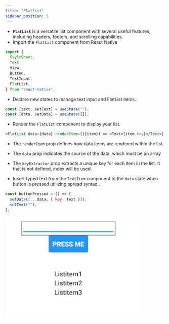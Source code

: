 ```yaml
---
title: "Flatlist"
sidebar_position: 5
---
```

- **`FlatList`** is a versatile list component with several useful features, including headers, footers, and scrolling capabilities.
- Import the `FlatList` component from React Native
```js
import {
  StyleSheet,
  Text,
  View,
  Button,
  TextInput,
  FlatList,
} from "react-native";
```
- Declare new states to manage text input and FlatList items.
```js
const [text, setText] = useState("");
const [data, setData] = useState([]);
```
- Render the `FlatList` component to display your list.
```jsx
<FlatList data={data} renderItem={({item}) => <Text>{item.key}</Text>} />
```
- The `renderItem` prop defines how data items are rendered within the list.
- The `data` prop indicates the source of the data, which must be an array
- The `keyExtractor` prop extracts a unique key for each item in the list. It that is not defined, index will be used.

- Insert typed text from the `TextItem` component to the `data` state when button is pressed utilizing spread syntax..
```js
const buttonPressed = () => {
  setData([...data, { key: text }]);
  setText("");
};
```

![](img/flatlist.png)
